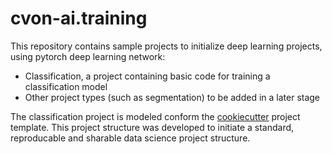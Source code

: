 # cvon-ai.training

This repository contains sample projects to initialize deep learning projects, using pytorch deep learning network:
- Classification, a project containing basic code for training a classification model
- Other project types (such as segmentation) to be added in a later stage

The classification project is modeled conform the [cookiecutter](https://drivendata.github.io/cookiecutter-data-science/) project template. This project structure was developed to initiate a standard, reproducable and sharable data science project structure.
